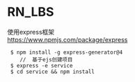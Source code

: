 # RN_LBS
使用express框架   
https://www.npmjs.com/package/express   
  ```
   $ npm install -g express-generator@4   
      //  基于ejs创建项目 
   $ express -e service  
   $ cd service && npm install
  ```
   

